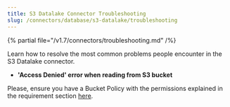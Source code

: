 ```yaml
---
title: S3 Datalake Connector Troubleshooting
slug: /connectors/database/s3-datalake/troubleshooting
---
```


{% partial file="/v1.7/connectors/troubleshooting.md" /%}

Learn how to resolve the most common problems people encounter in the S3 Datalake connector.

* **'Access Denied' error when reading from S3 bucket**

Please, ensure you have a Bucket Policy with the permissions explained in the requirement section [here](/connectors/database/s3-datalake).

